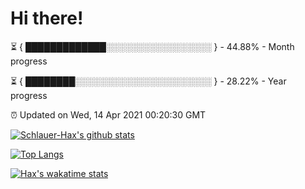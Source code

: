# Hi there!

⏳ { █████████████░░░░░░░░░░░░░░░░░ } - 44.88% - Month progress

⏳ { ████████░░░░░░░░░░░░░░░░░░░░░░ } - 28.22% - Year progress

⏰ Updated on Wed, 14 Apr 2021 00:20:30 GMT


[![Schlauer-Hax's github stats](https://github-readme-stats.vercel.app/api?username=Schlauer-Hax&show_icons=true&theme=dark&count_private=true)](https://github.com/Schlauer-Hax)


[![Top Langs](https://github-readme-stats.vercel.app/api/top-langs/?username=Schlauer-Hax&layout=compact&theme=dark)](https://github.com/Schlauer-Hax?tab=repositories)


[![Hax's wakatime stats](https://github-readme-stats.vercel.app/api/wakatime?username=Hax&theme=dark)](https://wakatime.com/@Hax)

